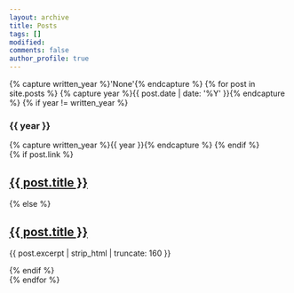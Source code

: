 ```yaml
---
layout: archive
title: Posts
tags: []
modified: 
comments: false
author_profile: true
---
```


<div id="main" role="main">
  <div id="index">
    {% capture written_year %}'None'{% endcapture %}
    {% for post in site.posts %}
      {% capture year %}{{ post.date | date: '%Y' }}{% endcapture %}
      {% if year != written_year %}
        <h3>{{ year }}</h3>
        {% capture written_year %}{{ year }}{% endcapture %}
      {% endif %}
      <article>
        {% if post.link %}
          <h2 class="link-post"><a href="{{ site.url }}{{ post.url }}" title="{{ post.title }}">{{ post.title }}</a> <a href="{{ post.link }}" target="_blank" title="{{ post.title }}"><i class="fa fa-link"></i></a></h2>
        {% else %}
          <h2><a href="{{ site.url }}{{ post.url }}" title="{{ post.title }}">{{ post.title }}</a></h2>
          <p>{{ post.excerpt | strip_html | truncate: 160 }}</p>
        {% endif %}
      </article>
    {% endfor %}
  </div><!-- /#index -->
</div><!-- /#main -->
